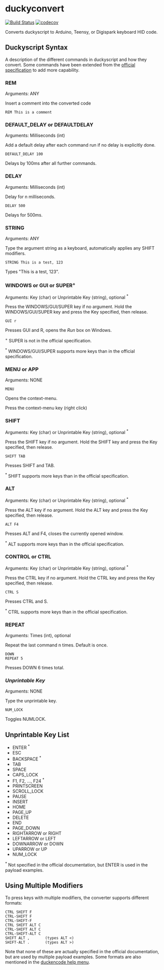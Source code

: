 # duckyconvert
[![Build Status](https://www.travis-ci.com/WiLGYSeF/duckyconvert.svg?branch=master)](https://www.travis-ci.com/WiLGYSeF/duckyconvert)
[![codecov](https://codecov.io/gh/WiLGYSeF/duckyconvert/branch/master/graph/badge.svg?token=247IMET51C)](https://codecov.io/gh/WiLGYSeF/duckyconvert)

Converts duckyscript to Arduino, Teensy, or Digispark keyboard HID code.

## Duckyscript Syntax
A description of the different commands in duckyscript and how they convert.
Some commands have been extended from the [official specification](https://github.com/hak5darren/USB-Rubber-Ducky/wiki/Duckyscript) to add more capability.

### REM
Arguments: ANY

Insert a comment into the converted code

```
REM This is a comment
```

### DEFAULT_DELAY or DEFAULTDELAY
Arguments: Milliseconds (int)

Add a default delay after each command run if no delay is explicitly done.

```
DEFAULT_DELAY 100
```
Delays by 100ms after all further commands.

### DELAY
Arguments: Milliseconds (int)

Delay for n milliseconds.

```
DELAY 500
```
Delays for 500ms.

### STRING
Arguments: ANY

Type the argument string as a keyboard, automatically applies any SHIFT modifiers.

```
STRING This is a test, 123
```
Types "This is a test, 123".

### WINDOWS or GUI or SUPER<sup>+</sup>
Arguments: Key (char) or Unprintable Key (string), optional <sup>*</sup>

Press the WINDOWS/GUI/SUPER key if no argument.
Hold the WINDOWS/GUI/SUPER key and press the Key specified, then release.

```
GUI r
```
Presses GUI and R, opens the *Run* box on Windows.

<sup>+</sup> SUPER is not in the official specification.

<sup>*</sup> WINDOWS/GUI/SUPER supports more keys than in the official specification.

### MENU or APP
Arguments: NONE

```
MENU
```
Opens the context-menu.

Press the context-menu key (right click)

### SHIFT
Arguments: Key (char) or Unprintable Key (string), optional <sup>*</sup>

Press the SHIFT key if no argument.
Hold the SHIFT key and press the Key specified, then release.

```
SHIFT TAB
```
Presses SHIFT and TAB.

<sup>*</sup> SHIFT supports more keys than in the official specification.

### ALT
Arguments: Key (char) or Unprintable Key (string), optional <sup>*</sup>

Press the ALT key if no argument.
Hold the ALT key and press the Key specified, then release.

```
ALT F4
```
Presses ALT and F4, closes the currently opened window.

<sup>*</sup> ALT supports more keys than in the official specification.

### CONTROL or CTRL
Arguments: Key (char) or Unprintable Key (string), optional <sup>*</sup>

Press the CTRL key if no argument.
Hold the CTRL key and press the Key specified, then release.

```
CTRL S
```
Presses CTRL and S.

<sup>*</sup> CTRL supports more keys than in the official specification.

### REPEAT
Arguments: Times (int), optional

Repeat the last command n times. Default is once.

```
DOWN
REPEAT 5
```
Presses DOWN 6 times total.

### *Unprintable Key*
Arguments: NONE

Type the unprintable key.

```
NUM_LOCK
```
Toggles NUMLOCK.

## Unprintable Key List
 - ENTER <sup>*</sup>
 - ESC
 - BACKSPACE <sup>*</sup>
 - TAB
 - SPACE
 - CAPS_LOCK
 - F1, F2, ..., F24 <sup>*</sup>
 - PRINTSCREEN
 - SCROLL_LOCK
 - PAUSE
 - INSERT
 - HOME
 - PAGE_UP
 - DELETE
 - END
 - PAGE_DOWN
 - RIGHTARROW or RIGHT
 - LEFTARROW or LEFT
 - DOWNARROW or DOWN
 - UPARROW or UP
 - NUM_LOCK

<sup>*</sup> Not specified in the official documentation, but ENTER is used in the payload examples.

## Using Multiple Modifiers
To press keys with multiple modifiers, the converter supports different formats:
```
CTRL SHIFT F
CTRL-SHIFT F
CTRL-SHIFT-F
CTRL SHIFT ALT C
CTRL-SHIFT ALT C
CTRL-SHIFT-ALT C
SHIFT ALT ,       (types ALT <)
SHIFT-ALT .       (types ALT >)
```
Note that none of these are actually specified in the official documentation, but are used by multiple payload examples. Some formats are also mentioned in the [duckencode help menu](https://github.com/hak5darren/USB-Rubber-Ducky/blob/master/Encoder/README).
